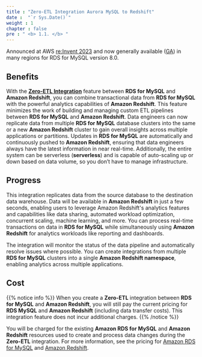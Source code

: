 ```yaml
---
title : "Zero-ETL Integration Aurora MySQL to Redshift"
date :  "`r Sys.Date()`" 
weight : 1 
chapter : false
pre : " <b> 1.1. </b> "
---
```


Announced at AWS [re:Invent 2023](https://youtu.be/PMfn9_nTDbM?t=7418) and now generally available ([GA](https://aws.amazon.com/about-aws/whats-new/2024/09/amazon-rds-mysql-zero-etl-integration-redshift-generally-available/)) in many regions for RDS for MySQL version 8.0.

## Benefits

With the **[Zero-ETL Integration](1-Zero-ETL/)** feature between **RDS for MySQL** and **Amazon Redshift**, you can combine transactional data from **RDS for MySQL** with the powerful analytics capabilities of **Amazon Redshift**. This feature minimizes the work of building and managing custom ETL pipelines between **RDS for MySQL** and **Amazon Redshift**. Data engineers can now replicate data from multiple **RDS for MySQL** database clusters into the same or a new **Amazon Redshift** cluster to gain overall insights across multiple applications or partitions. Updates in **RDS for MySQL** are automatically and continuously pushed to **Amazon Redshift**, ensuring that data engineers always have the latest information in near real-time. Additionally, the entire system can be serverless (**serverless**) and is capable of auto-scaling up or down based on data volume, so you don’t have to manage infrastructure.

## Progress

This integration replicates data from the source database to the destination data warehouse. Data will be available in **Amazon Redshift** in just a few seconds, enabling users to leverage Amazon Redshift's analytics features and capabilities like data sharing, automated workload optimization, concurrent scaling, machine learning, and more. You can process real-time transactions on data in **RDS for MySQL** while simultaneously using **Amazon Redshift** for analytics workloads like reporting and dashboards.

The integration will monitor the status of the data pipeline and automatically resolve issues where possible. You can create integrations from multiple **RDS for MySQL** clusters into a single **Amazon Redshift namespace**, enabling analytics across multiple applications.

## Cost

{{% notice info %}}
When you create a **Zero-ETL** integration between **RDS for MySQL** and **Amazon Redshift**, you will still pay the current pricing for **RDS MySQL** and **Amazon Redshift** (including data transfer costs). This integration feature does not incur additional charges.
{{% /notice %}}

You will be charged for the existing **Amazon RDS for MySQL** and **Amazon Redshift** resources used to create and process data changes during the **Zero-ETL** integration. For more information, see the pricing for [Amazon RDS for MySQL](https://aws.amazon.com/rds/mysql/pricing/) and [Amazon Redshift](https://aws.amazon.com/redshift/pricing/).
